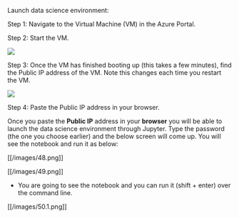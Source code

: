 Launch data science environment:

Step 1: Navigate to the Virtual Machine (VM) in the Azure Portal.

Step 2: Start the VM.

![](https://user-images.githubusercontent.com/43000293/97660446-b3104700-1ac5-11eb-9d32-4c1341c94aab.PNG)


Step 3: Once the VM has finished booting up (this takes a few minutes), find the Public IP address of the VM. Note this changes each time you restart the VM.

![](https://user-images.githubusercontent.com/43000293/97660545-04203b00-1ac6-11eb-95f9-17dfe2b845d4.PNG)


Step 4: Paste the Public IP address in your browser.

Once you paste the **Public IP** address in your **browser** you will be able to launch the data science environment through Jupyter. Type the password (the one you choose earlier) and the below screen will come up. You will see the notebook and run it as below:

[[/images/48.png]]

[[/images/49.png]]

- You are going to see the notebook and you can run it (shift + enter) over the command line.

[[/images/50.1.png]]
